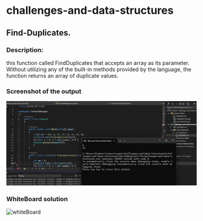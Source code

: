 # challenges-and-data-structures

## Find-Duplicates.

###  Description:

this  function called FindDuplicates that accepts an array as its parameter. Without utilizing any of the built-in methods provided by the language, the function returns an array of duplicate values.


### Screenshot of the output

![output](https://github.com/Nory9/challenges-and-data-structures/blob/Find-Duplicates/challenges-and-data-structures/Find-Duplicates/Screenshot%20(37).png?raw=true)



### WhiteBoard solution


![whiteBoard]()